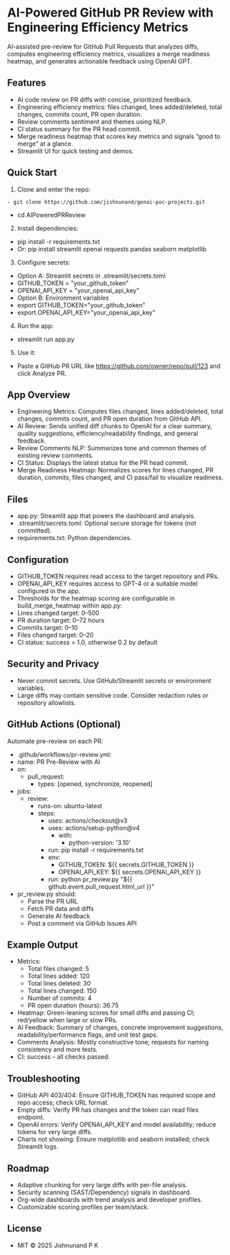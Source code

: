 # AI-Powered GitHub PR Review with Engineering Efficiency Metrics

AI-assisted pre-review for GitHub Pull Requests that analyzes diffs, computes engineering efficiency metrics, visualizes a merge readiness heatmap, and generates actionable feedback using OpenAI GPT.

## Features

- AI code review on PR diffs with concise, prioritized feedback.
- Engineering efficiency metrics: files changed, lines added/deleted, total changes, commits count, PR open duration.
- Review comments sentiment and themes using NLP.
- CI status summary for the PR head commit.
- Merge readiness heatmap that scores key metrics and signals “good to merge” at a glance.
- Streamlit UI for quick testing and demos.


## Quick Start

1) Clone and enter the repo:
```
- git clone https://github.com/jishnunand/genai-poc-projects.git
```

- cd AIPoweredPRReview

2) Install dependencies:

- pip install -r requirements.txt
- Or: pip install streamlit openai requests pandas seaborn matplotlib

3) Configure secrets:

- Option A: Streamlit secrets in .streamlit/secrets.toml
- GITHUB_TOKEN = "your_github_token"
- OPENAI_API_KEY = "your_openai_api_key"
- Option B: Environment variables
- export GITHUB_TOKEN="your_github_token"
- export OPENAI_API_KEY="your_openai_api_key"

4) Run the app:

- streamlit run app.py

5) Use it:

- Paste a GitHub PR URL like https://github.com/owner/repo/pull/123 and click Analyze PR.


## App Overview

- Engineering Metrics: Computes files changed, lines added/deleted, total changes, commits count, and PR open duration from GitHub API.
- AI Review: Sends unified diff chunks to OpenAI for a clear summary, quality suggestions, efficiency/readability findings, and general feedback.
- Review Comments NLP: Summarizes tone and common themes of existing review comments.
- CI Status: Displays the latest status for the PR head commit.
- Merge Readiness Heatmap: Normalizes scores for lines changed, PR duration, commits, files changed, and CI pass/fail to visualize readiness.


## Files

- app.py: Streamlit app that powers the dashboard and analysis.
- .streamlit/secrets.toml: Optional secure storage for tokens (not committed).
- requirements.txt: Python dependencies.


## Configuration

- GITHUB_TOKEN requires read access to the target repository and PRs.
- OPENAI_API_KEY requires access to GPT-4 or a suitable model configured in the app.
- Thresholds for the heatmap scoring are configurable in build_merge_heatmap within app.py:
- Lines changed target: 0–500
- PR duration target: 0–72 hours
- Commits target: 0–10
- Files changed target: 0–20
- CI status: success = 1.0, otherwise 0.2 by default


## Security and Privacy

- Never commit secrets. Use GitHub/Streamlit secrets or environment variables.
- Large diffs may contain sensitive code. Consider redaction rules or repository allowlists.


## GitHub Actions (Optional)

Automate pre-review on each PR:

- .github/workflows/pr-review.yml:
- name: PR Pre-Review with AI
- on:
    - pull_request:
        - types: [opened, synchronize, reopened]
- jobs:
    - review:
        - runs-on: ubuntu-latest
        - steps:
            - uses: actions/checkout@v3
            - uses: actions/setup-python@v4
                - with:
                    - python-version: '3.10'
            - run: pip install -r requirements.txt
            - env:
                - GITHUB_TOKEN: \${{ secrets.GITHUB_TOKEN }}
                - OPENAI_API_KEY: \${{ secrets.OPENAI_API_KEY }}
            - run: python pr_review.py "\${{ github.event.pull_request.html_url }}"
- pr_review.py should:
    - Parse the PR URL
    - Fetch PR data and diffs
    - Generate AI feedback
    - Post a comment via GitHub Issues API


## Example Output

- Metrics:
    - Total files changed: 5
    - Total lines added: 120
    - Total lines deleted: 30
    - Total lines changed: 150
    - Number of commits: 4
    - PR open duration (hours): 36.75
- Heatmap: Green-leaning scores for small diffs and passing CI; red/yellow when large or slow PRs.
- AI Feedback: Summary of changes, concrete improvement suggestions, readability/performance flags, and unit test gaps.
- Comments Analysis: Mostly constructive tone; requests for naming consistency and more tests.
- CI: success – all checks passed.


## Troubleshooting

- GitHub API 403/404: Ensure GITHUB_TOKEN has required scope and repo access; check URL format.
- Empty diffs: Verify PR has changes and the token can read files endpoint.
- OpenAI errors: Verify OPENAI_API_KEY and model availability; reduce tokens for very large diffs.
- Charts not showing: Ensure matplotlib and seaborn installed; check Streamlit logs.


## Roadmap

- Adaptive chunking for very large diffs with per-file analysis.
- Security scanning (SAST/Dependency) signals in dashboard.
- Org-wide dashboards with trend analysis and developer profiles.
- Customizable scoring profiles per team/stack.


## License

- MIT © 2025 Jishnunand P K